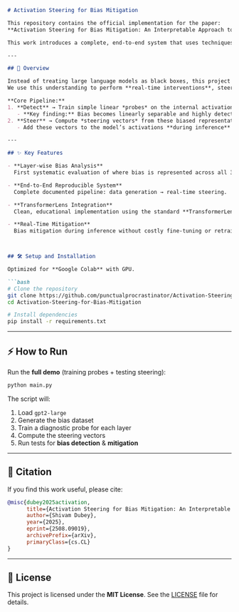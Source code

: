 
````markdown
# Activation Steering for Bias Mitigation

This repository contains the official implementation for the paper:  
**Activation Steering for Bias Mitigation: An Interpretable Approach to Safer LLMs**

This work introduces a complete, end-to-end system that uses techniques from **mechanistic interpretability** to both **identify** and **actively mitigate bias** directly within a model's internal workings.

---

## 🚀 Overview

Instead of treating large language models as black boxes, this project *"looks inside"* to understand **how** and **where** they represent abstract concepts like bias.  
We use this understanding to perform **real-time interventions**, steering the model away from generating harmful content **without any retraining**.

**Core Pipeline:**
1. **Detect** → Train simple linear *probes* on the internal activations of `gpt2-large` to find where the model represents bias.  
   - **Key finding:** Bias becomes linearly separable and highly detectable in the **later layers** of the model.
2. **Steer** → Compute *steering vectors* from these biased representations.  
   - Add these vectors to the model’s activations **during inference** to guide text generation toward **safer, more neutral outputs**.

---

## ✨ Key Features

- **Layer-wise Bias Analysis**  
  First systematic evaluation of where bias is represented across all 36 layers of `gpt2-large`.

- **End-to-End Reproducible System**  
  Complete documented pipeline: data generation → real-time steering.

- **TransformerLens Integration**  
  Clean, educational implementation using the standard **TransformerLens** interpretability library.

- **Real-Time Mitigation**  
  Bias mitigation during inference without costly fine-tuning or retraining.



## 🛠️ Setup and Installation

Optimized for **Google Colab** with GPU.

```bash
# Clone the repository
git clone https://github.com/punctualprocrastinator/Activation-Steering-for-Bias-Mitigation.git
cd Activation-Steering-for-Bias-Mitigation

# Install dependencies
pip install -r requirements.txt
````

---

## ⚡ How to Run

Run the **full demo** (training probes + testing steering):

```bash
python main.py
```

The script will:

1. Load `gpt2-large`
2. Generate the bias dataset
3. Train a diagnostic probe for each layer
4. Compute the steering vectors
5. Run tests for **bias detection** & **mitigation**

---

## 📄 Citation

If you find this work useful, please cite:

```bibtex
@misc{dubey2025activation,
      title={Activation Steering for Bias Mitigation: An Interpretable Approach to Safer LLMs}, 
      author={Shivam Dubey},
      year={2025},
      eprint={2508.09019},
      archivePrefix={arXiv},
      primaryClass={cs.CL}
}
```

---

## 📜 License

This project is licensed under the **MIT License**. See the [LICENSE](LICENSE) file for details.



